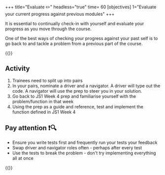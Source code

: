 +++
title="Evaluate ✏️"
headless="true"
time= 60
[objectives]
    1="Evaluate your current progress against previous modules"
+++

It is essential to continually check-in with yourself and evaluate your progress as you move through the course.

One of the best ways of checking your progress against your past self is to go back to and tackle a problem from a previous part of the course.

{{<note title="Pair up and check progress" type="activity">}}

## Activity

1. Trainees need to split up into pairs
1. In your pairs, nominate a driver and a navigator. A driver will type out the code. A navigator will use the prep to steer you in your solution.
1. Go back to JS1 Week 4 prep and familiarise yourself with the problem/function in that week
1. Using the prep as a guide and reference, test and implement the function defined in JS1 Week 4

## Pay attention ❗🔍

- Ensure you write tests first and frequently run your tests your feedback
- Swap driver and navigator roles often - perhaps after every test
- Use the tests to break the problem - don't try implementing everything all at once

{{</note>}}
